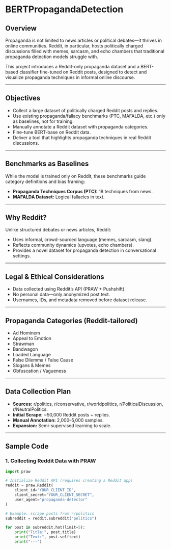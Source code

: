 # BERTPropagandaDetection

## Overview
Propaganda is not limited to news articles or political debates—it thrives in online communities. Reddit, in particular, hosts politically charged discussions filled with memes, sarcasm, and echo chambers that traditional propaganda detection models struggle with.

This project introduces a Reddit-only propaganda dataset and a BERT-based classifier fine-tuned on Reddit posts, designed to detect and visualize propaganda techniques in informal online discourse.

---

## Objectives
- Collect a large dataset of politically charged Reddit posts and replies.  
- Use existing propaganda/fallacy benchmarks (PTC, MAFALDA, etc.) only as baselines, not for training.  
- Manually annotate a Reddit dataset with propaganda categories.  
- Fine-tune BERT-base on Reddit data.  
- Deliver a tool that highlights propaganda techniques in real Reddit discussions.  

---

## Benchmarks as Baselines
While the model is trained only on Reddit, these benchmarks guide category definitions and bias framing:

- **Propaganda Techniques Corpus (PTC):** 18 techniques from news.  
- **MAFALDA Dataset:** Logical fallacies in text.  

---

## Why Reddit?
Unlike structured debates or news articles, Reddit:
- Uses informal, crowd-sourced language (memes, sarcasm, slang).  
- Reflects community dynamics (upvotes, echo chambers).  
- Provides a novel dataset for propaganda detection in conversational settings.  

---

## Legal & Ethical Considerations
- Data collected using Reddit’s API (PRAW + Pushshift).  
- No personal data—only anonymized post text.  
- Usernames, IDs, and metadata removed before dataset release.  

---

## Propaganda Categories (Reddit-tailored)
- Ad Hominem  
- Appeal to Emotion  
- Strawman  
- Bandwagon  
- Loaded Language  
- False Dilemma / False Cause  
- Slogans & Memes  
- Obfuscation / Vagueness  

---

## Data Collection Plan
- **Sources:** r/politics, r/conservative, r/worldpolitics, r/PoliticalDiscussion, r/NeutralPolitics.  
- **Initial Scrape:** ~50,000 Reddit posts + replies.  
- **Manual Annotation:** 2,000–5,000 samples.  
- **Expansion:** Semi-supervised learning to scale.  

---

## Sample Code

### 1. Collecting Reddit Data with PRAW
```python
import praw

# Initialize Reddit API (requires creating a Reddit app)
reddit = praw.Reddit(
    client_id="YOUR_CLIENT_ID",
    client_secret="YOUR_CLIENT_SECRET",
    user_agent="propaganda-detector"
)

# Example: scrape posts from r/politics
subreddit = reddit.subreddit("politics")

for post in subreddit.hot(limit=5):
    print("Title:", post.title)
    print("Text:", post.selftext)
    print("---")
